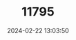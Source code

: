 ---
title: "11795"
category: "Lepus othus"
draft: false
date: 2024-02-22 13:03:50
languages:
  English: ["Alaskan Hare"]
---